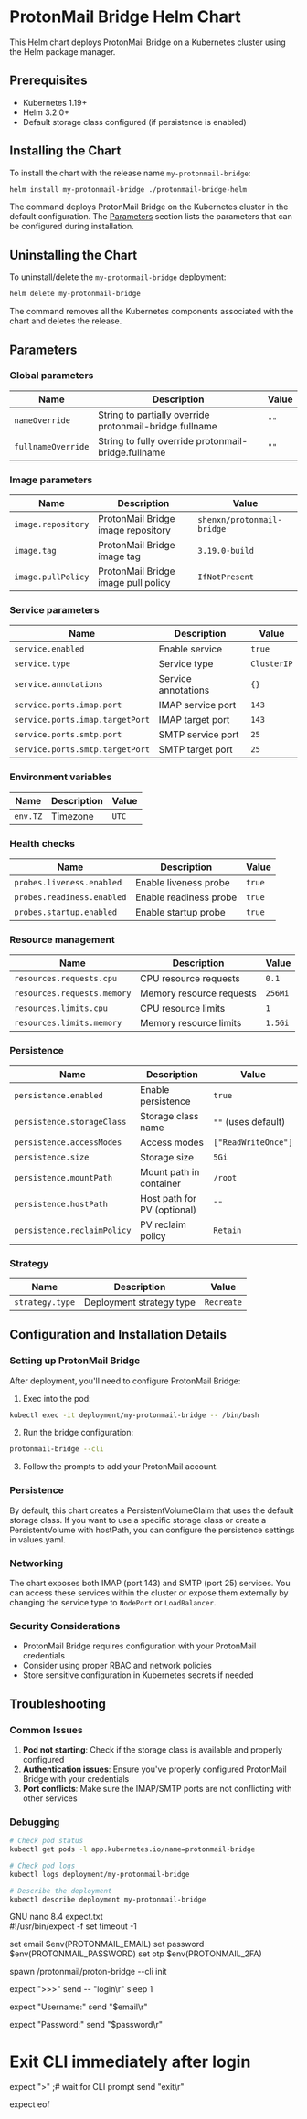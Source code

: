 # ProtonMail Bridge Helm Chart

This Helm chart deploys ProtonMail Bridge on a Kubernetes cluster using the Helm package manager.

## Prerequisites

- Kubernetes 1.19+
- Helm 3.2.0+
- Default storage class configured (if persistence is enabled)

## Installing the Chart

To install the chart with the release name `my-protonmail-bridge`:

```bash
helm install my-protonmail-bridge ./protonmail-bridge-helm
```

The command deploys ProtonMail Bridge on the Kubernetes cluster in the default configuration. The [Parameters](#parameters) section lists the parameters that can be configured during installation.

## Uninstalling the Chart

To uninstall/delete the `my-protonmail-bridge` deployment:

```bash
helm delete my-protonmail-bridge
```

The command removes all the Kubernetes components associated with the chart and deletes the release.

## Parameters

### Global parameters

| Name                | Description                | Value |
| ------------------- | -------------------------- | ----- |
| `nameOverride`      | String to partially override protonmail-bridge.fullname | `""` |
| `fullnameOverride`  | String to fully override protonmail-bridge.fullname | `""` |

### Image parameters

| Name                | Description                | Value |
| ------------------- | -------------------------- | ----- |
| `image.repository`  | ProtonMail Bridge image repository | `shenxn/protonmail-bridge` |
| `image.tag`         | ProtonMail Bridge image tag | `3.19.0-build` |
| `image.pullPolicy`  | ProtonMail Bridge image pull policy | `IfNotPresent` |

### Service parameters

| Name                | Description                | Value |
| ------------------- | -------------------------- | ----- |
| `service.enabled`   | Enable service             | `true` |
| `service.type`      | Service type               | `ClusterIP` |
| `service.annotations` | Service annotations      | `{}` |
| `service.ports.imap.port` | IMAP service port    | `143` |
| `service.ports.imap.targetPort` | IMAP target port | `143` |
| `service.ports.smtp.port` | SMTP service port    | `25` |
| `service.ports.smtp.targetPort` | SMTP target port | `25` |

### Environment variables

| Name                | Description                | Value |
| ------------------- | -------------------------- | ----- |
| `env.TZ`            | Timezone                   | `UTC` |

### Health checks

| Name                | Description                | Value |
| ------------------- | -------------------------- | ----- |
| `probes.liveness.enabled` | Enable liveness probe | `true` |
| `probes.readiness.enabled` | Enable readiness probe | `true` |
| `probes.startup.enabled` | Enable startup probe   | `true` |

### Resource management

| Name                | Description                | Value |
| ------------------- | -------------------------- | ----- |
| `resources.requests.cpu` | CPU resource requests | `0.1` |
| `resources.requests.memory` | Memory resource requests | `256Mi` |
| `resources.limits.cpu` | CPU resource limits    | `1` |
| `resources.limits.memory` | Memory resource limits | `1.5Gi` |

### Persistence

| Name                | Description                | Value |
| ------------------- | -------------------------- | ----- |
| `persistence.enabled` | Enable persistence       | `true` |
| `persistence.storageClass` | Storage class name    | `""` (uses default) |
| `persistence.accessModes` | Access modes           | `["ReadWriteOnce"]` |
| `persistence.size`  | Storage size               | `5Gi` |
| `persistence.mountPath` | Mount path in container | `/root` |
| `persistence.hostPath` | Host path for PV (optional) | `""` |
| `persistence.reclaimPolicy` | PV reclaim policy   | `Retain` |

### Strategy

| Name                | Description                | Value |
| ------------------- | -------------------------- | ----- |
| `strategy.type`     | Deployment strategy type   | `Recreate` |

## Configuration and Installation Details

### Setting up ProtonMail Bridge

After deployment, you'll need to configure ProtonMail Bridge:

1. Exec into the pod:
```bash
kubectl exec -it deployment/my-protonmail-bridge -- /bin/bash
```

2. Run the bridge configuration:
```bash
protonmail-bridge --cli
```

3. Follow the prompts to add your ProtonMail account.

### Persistence

By default, this chart creates a PersistentVolumeClaim that uses the default storage class. If you want to use a specific storage class or create a PersistentVolume with hostPath, you can configure the persistence settings in values.yaml.

### Networking

The chart exposes both IMAP (port 143) and SMTP (port 25) services. You can access these services within the cluster or expose them externally by changing the service type to `NodePort` or `LoadBalancer`.

### Security Considerations

- ProtonMail Bridge requires configuration with your ProtonMail credentials
- Consider using proper RBAC and network policies
- Store sensitive configuration in Kubernetes secrets if needed

## Troubleshooting

### Common Issues

1. **Pod not starting**: Check if the storage class is available and properly configured
2. **Authentication issues**: Ensure you've properly configured ProtonMail Bridge with your credentials
3. **Port conflicts**: Make sure the IMAP/SMTP ports are not conflicting with other services

### Debugging

```bash
# Check pod status
kubectl get pods -l app.kubernetes.io/name=protonmail-bridge

# Check pod logs
kubectl logs deployment/my-protonmail-bridge

# Describe the deployment
kubectl describe deployment my-protonmail-bridge
```




  GNU nano 8.4                                                                                        expect.txt                                                                                                  
#!/usr/bin/expect -f
set timeout -1


set email $env(PROTONMAIL_EMAIL)
set password $env(PROTONMAIL_PASSWORD)
set otp $env(PROTONMAIL_2FA)

spawn /protonmail/proton-bridge --cli  init

expect ">>>"
send -- "login\r"
sleep 1

expect "Username:"
send "$email\r"

expect "Password:"
send "$password\r"

# Exit CLI immediately after login
expect ">"   ;# wait for CLI prompt
send "exit\r"

expect eof
